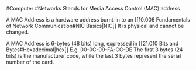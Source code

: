 #Computer #Networks 
Stands for Media Access Control (MAC) address

A MAC Address is a hardware address burnt-in to an [[10.006 Fundamentals of Network Communication#NIC Basics|NIC]] 
It is physical and cannot be changed.

A MAC Address is 6-bytes (48 bits) long, expressed in [[21.010 Bits and Bytes#Hexadecimal|hex]]
E.g. 00-0C-09-FA-CC-DE
The first 3 bytes (24 bits) is the manufacturer code, while the last 3 bytes represent the serial number of the card.

